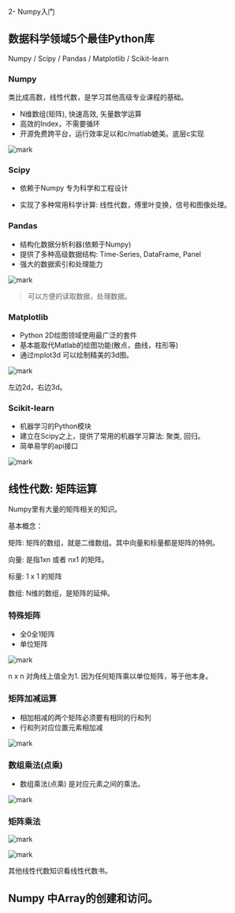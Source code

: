 2- Numpy入门

## 数据科学领域5个最佳Python库

Numpy / Scipy / Pandas / Matplotlib / Scikit-learn

### Numpy

类比成高数，线性代数，是学习其他高级专业课程的基础。

- N维数组(矩阵), 快速高效, 矢量数学运算
- 高效的Index，不需要循环
- 开源免费跨平台，运行效率足以和c/matlab媲美。底层c实现

![mark](http://myphoto.mtianyan.cn/blog/180201/E30d94JJL3.png?imageslim)

### Scipy

- 依赖于Numpy 专为科学和工程设计

- 实现了多种常用科学计算: 线性代数，傅里叶变换，信号和图像处理。

### Pandas

- 结构化数据分析利器(依赖于Numpy)
- 提供了多种高级数据结构: Time-Series, DataFrame, Panel
- 强大的数据索引和处理能力

![mark](http://myphoto.mtianyan.cn/blog/180201/e1Ib5DG9dC.png?imageslim)

>可以方便的读取数据，处理数据。

### Matplotlib

- Python 2D绘图领域使用最广泛的套件
- 基本能取代Matlab的绘图功能(散点，曲线，柱形等)
- 通过mplot3d 可以绘制精美的3d图。

![mark](http://myphoto.mtianyan.cn/blog/180201/22Jh12kh1c.png?imageslim)

左边2d，右边3d。

### Scikit-learn

- 机器学习的Python模块
- 建立在Scipy之上，提供了常用的机器学习算法: 聚类, 回归。
- 简单易学的api接口

![mark](http://myphoto.mtianyan.cn/blog/180201/2l3Cjjj42L.png?imageslim)

## 线性代数: 矩阵运算

Numpy里有大量的矩阵相关的知识。

基本概念：

矩阵: 矩阵的数组，就是二维数组。其中向量和标量都是矩阵的特例。

向量: 是指1xn 或者 nx1 的矩阵。

标量: 1 x 1 的矩阵

数组: N维的数组，是矩阵的延伸。

### 特殊矩阵

- 全0全1矩阵
- 单位矩阵

![mark](http://myphoto.mtianyan.cn/blog/180201/H2eeKJie7I.png?imageslim)

n x n 对角线上值全为1. 因为任何矩阵乘以单位矩阵，等于他本身。

### 矩阵加减运算

- 相加相减的两个矩阵必须要有相同的行和列
- 行和列对应位置元素相加减

![mark](http://myphoto.mtianyan.cn/blog/180201/1Bb7d20JLi.png?imageslim)

### 数组乘法(点乘)

- 数组乘法(点乘) 是对应元素之间的乘法。

![mark](http://myphoto.mtianyan.cn/blog/180201/BDA0eG6dj8.png?imageslim)

### 矩阵乘法

![mark](http://myphoto.mtianyan.cn/blog/180201/IdD0be2DcC.png?imageslim)

![mark](http://myphoto.mtianyan.cn/blog/180201/A8Eh6gKB0d.png?imageslim)

其他线性代数知识看线性代数书。

## Numpy 中Array的创建和访问。









